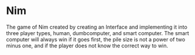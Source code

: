 # Nim
The game of Nim created by creating an Interface and implementing it into three player types, human, dumbcomputer, and smart computer. The smart computer will always win if it goes first, the pile size is not a power of two minus one, and if the player does not know the correct way to win. 
